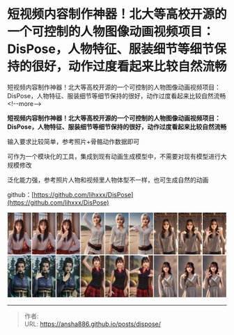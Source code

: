 # 短视频内容制作神器！北大等高校开源的一个可控制的人物图像动画视频项目：DisPose，人物特征、服装细节等细节保持的很好，动作过度看起来比较自然流畅

短视频内容制作神器！北大等高校开源的一个可控制的人物图像动画视频项目：DisPose，人物特征、服装细节等细节保持的很好，动作过度看起来比较自然流畅
&lt;!--more--&gt;

**短视频内容制作神器！北大等高校开源的一个可控制的人物图像动画视频项目：DisPose，人物特征、服装细节等细节保持的很好，动作过度看起来比较自然流畅**

输入要求比较简单，参考照片&#43;骨骼动作数据即可

可作为一个模块化的工具，集成到现有动画生成模型中，不需要对现有模型进行大规模修改

泛化能力强，参考照片人物和视频里人物体型不一样，也可生成自然的动画

github：[https://github.com/lihxxx/DisPose](https://github.com/lihxxx/DisPose)

![](https://raw.githubusercontent.com/ansha886/blog-images/master/DisPose.webp)


---

> 作者:   
> URL: https://ansha886.github.io/posts/dispose/  

